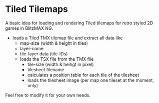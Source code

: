 # Tiled Tilemaps

A basic idea for loading and rendering Tiled tilemaps for retro styled 2D games in BlitzMAX NG.

- loads a Tiled TMX tilemap file and extract all data like
    - map-size (width & height in tiles)
    - layer-name
    - tile-layer data (tile-IDs)
    - loads the TSX file from the TMX file
        - tile-size (width & heihgt in pixel)
        - tilesheet filename
        - calculates a position table for each tile of the tilesheet
        - loads the tilesheet image (per map one tileset at the moment, only)

Feel free to modify it for your own needs.
